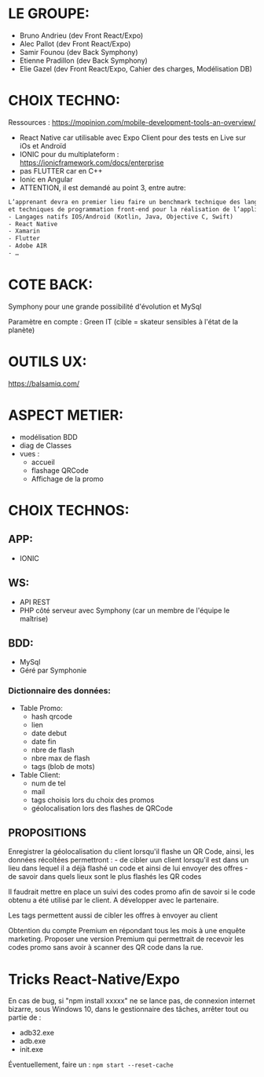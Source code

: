 # LE GROUPE:

- Bruno Andrieu (dev Front React/Expo)
- Alec Pallot (dev Front React/Expo)
- Samir Founou (dev Back Symphony)
- Etienne Pradillon (dev Back Symphony)
- Elie Gazel (dev Front React/Expo, Cahier des charges, Modélisation DB)


# CHOIX TECHNO:
Ressources : https://mopinion.com/mobile-development-tools-an-overview/
- React Native car utilisable avec Expo Client pour des tests en Live sur iOs et Androïd
- IONIC pour du multiplateform : https://ionicframework.com/docs/enterprise
- pas FLUTTER car en C++
- Ionic en Angular
- ATTENTION, il est demandé au point 3, entre autre:
```3.2 - Développement de l’application mobile
L’apprenant devra en premier lieu faire un benchmark technique des langages 
et techniques de programmation front-end pour la réalisation de l’application mobile.
- Langages natifs IOS/Android (Kotlin, Java, Objective C, Swift)
- React Native
- Xamarin
- Flutter
- Adobe AIR
- …
```


# COTE BACK:
Symphony pour une grande possibilité d'évolution
et MySql


Paramètre en compte : Green IT (cible = skateur sensibles à l'état de la planète)

# OUTILS  UX:
https://balsamiq.com/

# ASPECT METIER:
- modélisation BDD
- diag de Classes
- vues :
	- accueil
	- flashage QRCode
	- Affichage de la promo


# CHOIX TECHNOS:

## APP:
- IONIC

## WS:
- API REST
- PHP côté serveur avec Symphony (car un membre de l'équipe le maîtrise)

## BDD:
- MySql
- Géré par Symphonie

### Dictionnaire des données:
- Table Promo:
	- hash qrcode
	- lien
	- date debut
	- date fin
	- nbre de flash
	- nbre max de flash 
	- tags (blob de mots)
- Table Client:
	- num de tel 
	- mail
	- tags choisis lors du choix des promos
	- géolocalisation lors des flashes de QRCode
	
	
## PROPOSITIONS
Enregistrer la géolocalisation du client lorsqu'il flashe un QR Code, ainsi, les données récoltées permettront :
	- de cibler uun client lorsqu'il est dans un lieu dans lequel il a déjà flashé un code et ainsi de lui envoyer des offres
	- de savoir dans quels lieux sont le plus flashés les QR codes
	
Il faudrait mettre en place un suivi des codes promo afin de savoir si le code obtenu a été utilisé par le client. A développer avec le partenaire.

Les tags permettent aussi de cibler les offres à envoyer au client

Obtention du compte Premium en répondant tous les mois à une enquête marketing.
Proposer une version Premium qui permettrait de recevoir les codes promo sans avoir à scanner des QR code dans la rue.

# Tricks React-Native/Expo
En cas de bug, si "npm install xxxxx" ne se lance pas, de connexion internet bizarre, sous Windows 10,
dans le gestionnaire des tâches, arrêter tout ou partie de :
- adb32.exe
- adb.exe
- init.exe

Éventuellement, faire un :
```npm start --reset-cache```

